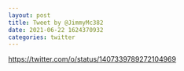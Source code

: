 ```yaml
--- 
layout: post 
title: Tweet by @JimmyMc382 
date: 2021-06-22 1624370932 
categories: twitter 
--- 
```

https://twitter.com/o/status/1407339789272104969
